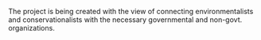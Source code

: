 The project is being created with the view of connecting environmentalists and conservationalists with the necessary governmental and non-govt. organizations.
